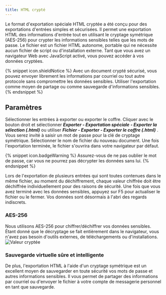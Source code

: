 ```yaml
---
title: HTML crypté
---
```

Le format d&apos;exportation spéciale HTML cryptée a été conçu pour des exportations d&apos;entrées simples et sécurisées. Il permet une exportation HTML des informations d&apos;entrée tout en utilisant le cryptage symétrique (AES-256) pour crypter les informations sensibles telles que les mots de passe. Le fichier est un fichier HTML autonome, portable qui ne nécessite aucun fichier de script ou d&apos;installation externe. Tant que vous avez un navigateur Web avec JavaScript activé, vous pouvez accéder à vos données cryptées. 

{% snippet icon.shieldNotice %} 
Avec un document crypté sécurisé, vous pouvez envoyer librement les informations par courriel ou tout autre protocole sans compromettre les données sensibles. Utiliser l&apos;exportation comme moyen de partage ou comme sauvegarde d&apos;informations sensibles. 
{% endsnippet %}
 
## Paramètres 

Sélectionner les entrées à exporter ou exporter le coffre. Cliquer avec le bouton droit et sélectionner ***Exporter - Exportation spéciale - Exporter la sélection (.html)*** ou utiliser ***Fichier - Exporter - Exporter le coffre (.html)*** . Vous serez invité à saisir un mot de passe pour la clé de cryptage symétrique. Sélectionner le nom de fichier du nouveau document. Une fois l&apos;exportation terminée, le fichier s&apos;ouvrira dans votre navigateur par défaut. 

{% snippet icon.badgeWarning %} 
Assurez-vous de ne pas oublier le mot de passe, car vous ne pourrez pas décrypter les données sans lui. 
{% endsnippet %}
 
Lors de l&apos;exportation de plusieurs entrées qui sont toutes contenues dans le même fichier, au moment du déchiffrement, chaque valeur chiffrée doit être déchiffrée individuellement pour des raisons de sécurité. Une fois que vous avez terminé avec les données sensibles, appuyez sur F5 pour actualiser le fichier ou le fermer. Vos données sont désormais à l&apos;abri des regards indiscrets. 

### AES-256 

Nous utilisons AES-256 pour chiffrer/déchiffrer vos données sensibles. Étant donné que le décryptage se fait entièrement dans le navigateur, vous n&apos;avez pas besoin d&apos;outils externes, de téléchargements ou d&apos;installations.  
![Valeur cryptée](/img/fr/rdm/windows/clip10883.png) 

### Sauvegarde virtuelle sûre et intelligente 

De plus, l&apos;exportation HTML à l&apos;aide d&apos;un cryptage symétrique est un excellent moyen de sauvegarder en toute sécurité vos mots de passe et autres informations sensibles. Il vous permet de partager des informations par courriel ou d&apos;envoyer le fichier à votre compte de messagerie personnel en tant que sauvegarde. 

